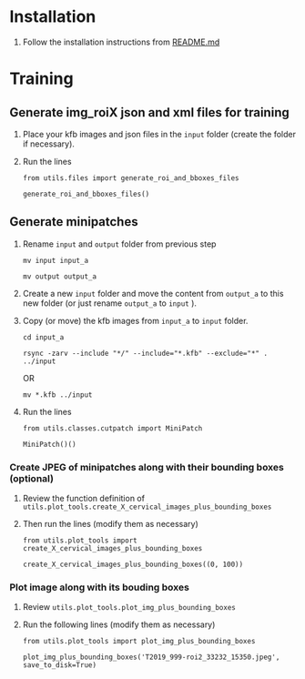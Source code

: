 # Installation
1. Follow the installation instructions from [README.md](README.md)

# Training
## Generate img_roiX json and xml files for training
1. Place your kfb images and json files in the `input` folder (create the folder if necessary).

2. Run the lines

   `from utils.files import generate_roi_and_bboxes_files`

   `generate_roi_and_bboxes_files()`


## Generate minipatches
1. Rename `input` and `output` folder from previous step

   `mv input input_a`

   `mv output output_a`

2. Create a new `input` folder and move the content from `output_a` to this new folder (or just rename `output_a` to `input` ).

3. Copy (or move) the kfb images from `input_a` to `input` folder.

   `cd input_a`

   `rsync -zarv --include "*/" --include="*.kfb" --exclude="*" . ../input`

   OR

   `mv *.kfb ../input`

4. Run the lines

   `from utils.classes.cutpatch import MiniPatch`

   `MiniPatch()()`

### Create JPEG of minipatches along with their bounding boxes (optional)
1. Review the function definition of `utils.plot_tools.create_X_cervical_images_plus_bounding_boxes`

2. Then run the lines (modify them as necessary)

   `from utils.plot_tools import create_X_cervical_images_plus_bounding_boxes`

   `create_X_cervical_images_plus_bounding_boxes((0, 100))`

### Plot image along with its bouding boxes
1. Review `utils.plot_tools.plot_img_plus_bounding_boxes`

2. Run the following lines (modify them as necessary)

   `from utils.plot_tools import plot_img_plus_bounding_boxes`

	`plot_img_plus_bounding_boxes('T2019_999-roi2_33232_15350.jpeg', save_to_disk=True)`
